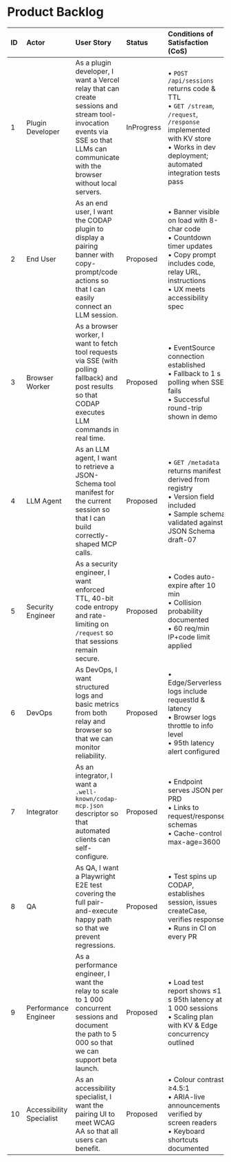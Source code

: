 # Product Backlog

| ID | Actor | User Story | Status | Conditions of Satisfaction (CoS) |
| :-- | :---- | :--------- | :----- | :------------------------------- |
| 1 | Plugin Developer | As a plugin developer, I want a Vercel relay that can create sessions and stream tool-invocation events via SSE so that LLMs can communicate with the browser without local servers. | InProgress | • `POST /api/sessions` returns code & TTL<br>• `GET /stream`, `/request`, `/response` implemented with KV store<br>• Works in dev deployment; automated integration tests pass |
| 2 | End User | As an end user, I want the CODAP plugin to display a pairing banner with copy-prompt/code actions so that I can easily connect an LLM session. | Proposed | • Banner visible on load with 8-char code<br>• Countdown timer updates<br>• Copy prompt includes code, relay URL, instructions<br>• UX meets accessibility spec |
| 3 | Browser Worker | As a browser worker, I want to fetch tool requests via SSE (with polling fallback) and post results so that CODAP executes LLM commands in real time. | Proposed | • EventSource connection established<br>• Fallback to 1 s polling when SSE fails<br>• Successful round-trip shown in demo |
| 4 | LLM Agent | As an LLM agent, I want to retrieve a JSON-Schema tool manifest for the current session so that I can build correctly-shaped MCP calls. | Proposed | • `GET /metadata` returns manifest derived from registry<br>• Version field included<br>• Sample schema validated against JSON Schema draft-07 |
| 5 | Security Engineer | As a security engineer, I want enforced TTL, 40-bit code entropy and rate-limiting on `/request` so that sessions remain secure. | Proposed | • Codes auto-expire after 10 min<br>• Collision probability documented<br>• 60 req/min IP+code limit applied |
| 6 | DevOps | As DevOps, I want structured logs and basic metrics from both relay and browser so that we can monitor reliability. | Proposed | • Edge/Serverless logs include requestId & latency<br>• Browser logs throttle to info level<br>• 95th latency alert configured |
| 7 | Integrator | As an integrator, I want a `.well-known/codap-mcp.json` descriptor so that automated clients can self-configure. | Proposed | • Endpoint serves JSON per PRD<br>• Links to request/response schemas<br>• Cache-control max-age=3600 |
| 8 | QA | As QA, I want a Playwright E2E test covering the full pair-and-execute happy path so that we prevent regressions. | Proposed | • Test spins up CODAP, establishes session, issues createCase, verifies response<br>• Runs in CI on every PR |
| 9 | Performance Engineer | As a performance engineer, I want the relay to scale to 1 000 concurrent sessions and document the path to 5 000 so that we can support beta launch. | Proposed | • Load test report shows ≤1 s 95th latency at 1 000 sessions<br>• Scaling plan with KV & Edge concurrency outlined |
| 10 | Accessibility Specialist | As an accessibility specialist, I want the pairing UI to meet WCAG AA so that all users can benefit. | Proposed | • Colour contrast ≥4.5:1<br>• ARIA-live announcements verified by screen readers<br>• Keyboard shortcuts documented | 